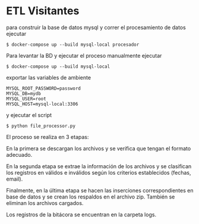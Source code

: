 # ETL Visitantes

para construir la base de datos mysql y correr el procesamiento de datos ejecutar

```
$ docker-compose up --build mysql-local procesador
```

Para levantar la BD y ejecutar el proceso manualmente ejecutar

```
$ docker-compose up --build mysql-local
```
exportar las variables de ambiente

```
MYSQL_ROOT_PASSWORD=password
MYSQL_DB=mydb
MYSQL_USER=root
MYSQL_HOST=mysql-local:3306
```

y ejecutar el script

```
$ python file_processor.py
```

El proceso se realiza en 3 etapas:

En la primera se descargan los archivos y se verifica que tengan el formato adecuado.

En la segunda etapa se extrae la información de los archivos y se clasifican los registros en válidos e inválidos según los criterios establecidos (fechas, email).

Finalmente, en la última etapa se hacen las inserciones correspondientes en base de datos y se crean los respaldos en el archivo zip. También se eliminan los archivos cargados.

Los registros de la bitácora se encuentran en la carpeta logs.
